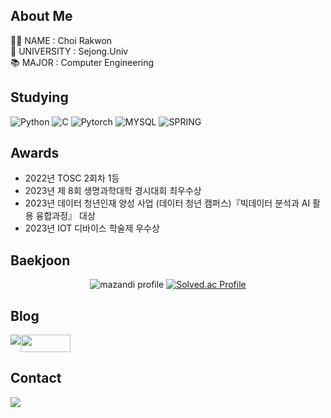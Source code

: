 ## About Me
👨‍🎓 NAME : Choi Rakwon <br>
🏫 UNIVERSITY : Sejong.Univ  
📚 MAJOR : Computer Engineering


## Studying
![Python](https://img.shields.io/badge/Python-3776AB?style=for-the-badge&logo=Python&logoColor=white)
![C](https://img.shields.io/badge/C-00599C?style=for-the-badge&logo=c&logoColor=white)
![Pytorch](https://img.shields.io/badge/PyTorch-EE4C2C?style=for-the-badge&logo=PyTorch&logoColor=white)
![MYSQL](https://img.shields.io/badge/MySQL-005C84?style=for-the-badge&logo=mysql&logoColor=white)
![SPRING](https://img.shields.io/badge/Spring-6DB33F?style=for-the-badge&logo=spring&logoColor=white)


## Awards
- 2022년 TOSC 2회차 1등
- 2023년 제 8회 생명과학대학 경시대회 최우수상
- 2023년 데이터 청년인재 양성 사업 (데이터 청년 캠퍼스)『빅데이터 분석과 AI 활용 융합과정』 대상
- 2023년 IOT 디바이스 학술제 우수상


## Baekjoon
<div align = 'center'>
  
  ![mazandi profile](http://mazandi.herokuapp.com/api?handle=rakwon1617&theme=warm)
  [![Solved.ac Profile](http://mazassumnida.wtf/api/v2/generate_badge?boj=rakwon1617)](https://solved.ac/rakwon1617/)

</div>


## Blog
<div style="display:flex; flex-direction:row;">
    <a href="https://paradise999.tistory.com/">
        <img src="https://img.shields.io/badge/Tistory-000000?style=for-the-badge&logo=Tistory"> 
    </a>
    <a href="https://blog.naver.com/rakwon1617">
      <img src="https://img.shields.io/badge/Blog-03C75A?style=flat-square&logo=Naver&logoColor=white" width = 80px height = 28px/>
    </a>

</div>


## Contact
<div style="display:flex; flex-direction:row;">
    <a href="mailto:choirock6416@gmail.com">
        <img src="https://img.shields.io/badge/Gmail-EA4335?style=for-the-badge&logo=Gmail&logoColor=white"> 
    </a>
</div><br>





  <!--
[![Rakwon GitHub stats](https://github-readme-stats.vercel.app/api?username=fkrdnjs&theme=nord&hide_border=true&count_private=true)](https://github.com/fkrdnjs/github-readme-stats)

나중에 티스토리에 resnet 정리하고 그거 카드 만들기
https://github.com/alexandresanlim/Badges4-README.md-Profile/blob/master/README.md

  ![header](https://capsule-render.vercel.app/api?type=slice&color=auto&height=200&section=header&text=Paradise&desc=ChoiRakWon&fontSize=60&rotate=14&fontAlignY=25&fontAlign=75&descAlignY=43&descAlign=80&&animation=twinkling)
  
  <a href="https://hits.seeyoufarm.com"><img src="https://hits.seeyoufarm.com/api/count/incr/badge.svg?url=https%3A%2F%2Fgithub.com%2Ffkrdnjs&count_bg=%23883DC8&title_bg=%23555555&icon=&icon_color=%23E7E7E7&title=hits&edge_flat=false"/></a>

  
  ## 다뤄본 것들
  <img src="https://img.shields.io/badge/HTML-#FF9E0F?style=flat-square&logo=HTML5&logoColor=white"/></a>
  <img src="https://img.shields.io/badge/CSS-#1572B6?style=flat-square&logo=CSS3&logoColor=white"/></a>
  <img src="https://img.shields.io/badge/JavaScript-#F7DF1E?style=flat-square&logo=JavaScript&logoColor=white"/></a>
  <img src="https://img.shields.io/badge/Django-#092E20?style=flat-square&logo=Django&logoColor=white"/></a>

-->
